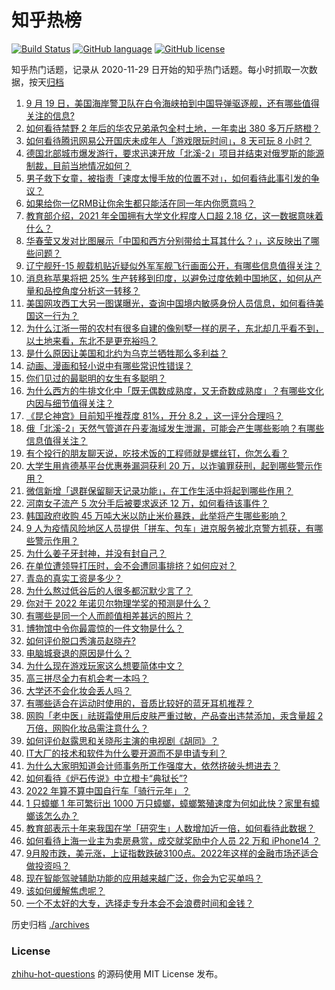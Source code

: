 # 知乎热榜
[![Build Status](https://github.com/ToWeLong/zhihu-hot-questions/workflows/CI/badge.svg)](https://github.com/ToWeLong/zhihu-hot-questions/actions)
[![GitHub language](https://img.shields.io/badge/language-golang-orange.svg)](https://golang.org/)
[![GitHub license](https://img.shields.io/github/license/ToWeLong/zhihu-hot-questions)](https://github.com/ToWeLong/zhihu-hot-questions/blob/main/LICENSE)

知乎热门话题，记录从 2020-11-29 日开始的知乎热门话题。每小时抓取一次数据，按天[归档](./archives)

<!-- BEGIN -->

1. [9 月 19 日，美国海岸警卫队在白令海峡拍到中国导弹驱逐舰，还有哪些值得关注的信息?](https://www.zhihu.com/question/555890694)
1. [如何看待禁野 2 年后的华农兄弟承包全村土地，一年卖出 380 多万斤脐橙？](https://www.zhihu.com/question/555728412)
1. [如何看待腾讯网易公开国庆未成年人「游戏限玩时间」，8 天可玩 8 小时？](https://www.zhihu.com/question/555675087)
1. [德国北部城市爆发游行，要求迅速开放「北溪-2」项目并结束对俄罗斯的能源制裁，目前当地情况如何？](https://www.zhihu.com/question/555662232)
1. [男子救下女童，被指责「速度太慢手放的位置不对」，如何看待此事引发的争议？](https://www.zhihu.com/question/555772105)
1. [如果给你一亿RMB让你余生都只能活在同一年内你愿意吗？](https://www.zhihu.com/question/544433446)
1. [教育部介绍，2021 年全国拥有大学文化程度人口超 2.18 亿，这一数据意味着什么？](https://www.zhihu.com/question/555899413)
1. [华春莹又发对比图展示「中国和西方分别带给土耳其什么？」，这反映出了哪些问题？](https://www.zhihu.com/question/555781683)
1. [辽宁舰歼-15 舰载机贴近疑似外军军舰飞行画面公开，有哪些信息值得关注？](https://www.zhihu.com/question/555816921)
1. [消息称苹果将把 25% 生产转移到印度，以避免过度依赖中国地区，如何从产量和品控角度分析这一转移？](https://www.zhihu.com/question/555665831)
1. [美国网攻西工大另一图谋曝光，查询中国境内敏感身份人员信息，如何看待美国这一行为？](https://www.zhihu.com/question/555850065)
1. [为什么江浙一带的农村有很多自建的像别墅一样的房子，东北却几乎看不到，以土地来看，东北不是更充裕吗？](https://www.zhihu.com/question/535240656)
1. [是什么原因让美国和北约为乌克兰牺牲那么多利益？](https://www.zhihu.com/question/554804951)
1. [动画、漫画和轻小说中有哪些常识性错误？](https://www.zhihu.com/question/345178379)
1. [你们见过的最聪明的女生有多聪明？](https://www.zhihu.com/question/54179134)
1. [为什么西方的牛排文化中「既无偶数成熟度，又无奇数成熟度」？有哪些文化内因与细节值得关注？](https://www.zhihu.com/question/554059853)
1. [《昆仑神宫》目前知乎推荐度 81%，开分 8.2 ，这一评分合理吗？](https://www.zhihu.com/question/554978215)
1. [俄「北溪-2」天然气管道在丹麦海域发生泄漏，可能会产生哪些影响？有哪些信息值得关注？](https://www.zhihu.com/question/555876473)
1. [有个投行的朋友聊天说，吃技术饭的工程师就是螺丝钉，你怎么看？](https://www.zhihu.com/question/440620770)
1. [大学生用肯德基平台优惠券漏洞获利 20 万，以诈骗罪获刑，起到哪些警示作用？](https://www.zhihu.com/question/555845502)
1. [微信新增「退群保留聊天记录功能」，在工作生活中将起到哪些作用？](https://www.zhihu.com/question/555888351)
1. [河南女子流产 5 次分手后被要求返还 12 万，如何看待该事件？](https://www.zhihu.com/question/555747104)
1. [韩国政府收购 45 万吨大米以防止米价暴跌，此举将产生哪些影响？](https://www.zhihu.com/question/555596127)
1. [9 人为疫情风险地区人员提供「拼车、包车」进京服务被北京警方抓获，有哪些警示作用？](https://www.zhihu.com/question/555913706)
1. [为什么姜子牙封神，并没有封自己？](https://www.zhihu.com/question/22686963)
1. [在单位遭领导打压时，会不会遭同事排挤？如何应对？](https://www.zhihu.com/question/548137659)
1. [青岛的真实工资是多少？](https://www.zhihu.com/question/459157732)
1. [为什么熬过低谷后的人很多都沉默少言了？](https://www.zhihu.com/question/521456695)
1. [你对于 2022 年诺贝尔物理学奖的预测是什么？](https://www.zhihu.com/question/489445853)
1. [有哪些是同一个人而颜值相差甚远的照片？](https://www.zhihu.com/question/34401174)
1. [博物馆中令你最震惊的一件文物是什么？](https://www.zhihu.com/question/495456125)
1. [如何评价脱口秀演员赵晓卉?](https://www.zhihu.com/question/414465123)
1. [电脑城衰退的原因是什么？](https://www.zhihu.com/question/509382596)
1. [为什么现在游戏玩家这么想要简体中文？](https://www.zhihu.com/question/313910150)
1. [高三拼尽全力有机会考一本吗？](https://www.zhihu.com/question/554805604)
1. [大学还不会化妆会丢人吗？](https://www.zhihu.com/question/555460041)
1. [有哪些适合在运动时使用的，音质比较好的蓝牙耳机推荐？](https://www.zhihu.com/question/533850391)
1. [网购「老中医」祛斑霜使用后皮肤严重过敏，产品查出违禁添加，汞含量超 2 万倍，网购化妆品需注意什么？](https://www.zhihu.com/question/555582720)
1. [如何评价赵露思和关晓彤主演的电视剧《胡同》？](https://www.zhihu.com/question/555173463)
1. [IT大厂的技术和软件为什么要开源而不是申请专利？](https://www.zhihu.com/question/554249983)
1. [为什么大家明知道会计师事务所工作强度大，依然挤破头想进去？](https://www.zhihu.com/question/554789431)
1. [如何看待《炉石传说》中立橙卡“典狱长”?](https://www.zhihu.com/question/555048835)
1. [2022 年算不算中国自行车「骑行元年」？](https://www.zhihu.com/question/555012203)
1. [1 只蟑螂 1 年可繁衍出 1000 万只蟑螂，蟑螂繁殖速度为何如此快？家里有蟑螂该怎么办？](https://www.zhihu.com/question/555846991)
1. [教育部表示十年来我国在学「研究生」人数增加近一倍，如何看待此数据？](https://www.zhihu.com/question/555891128)
1. [如何看待上海一业主为卖房悬赏，成交就奖励中介人员 22 万和 iPhone14 ？](https://www.zhihu.com/question/555878544)
1. [9月股市跌，美元涨，上证指数跌破3100点。2022年这样的金融市场还适合做投资吗？](https://www.zhihu.com/question/555854606)
1. [现在智能驾驶辅助功能的应用越来越广泛，你会为它买单吗？](https://www.zhihu.com/question/555527763)
1. [该如何缓解焦虑呢？](https://www.zhihu.com/question/555525084)
1. [一个不太好的大专，选择走专升本会不会浪费时间和金钱？](https://www.zhihu.com/question/555286130)

<!-- END -->

历史归档 [./archives](./archives)


### License
[zhihu-hot-questions](https://github.com/towelong/zhihu-hot-questions) 的源码使用 MIT License 发布。